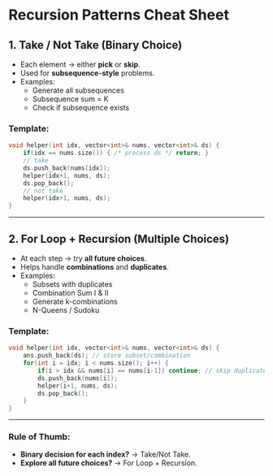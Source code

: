 # Recursion Patterns Cheat Sheet

## 1. Take / Not Take (Binary Choice)
- Each element → either **pick** or **skip**.
- Used for **subsequence-style** problems.
- Examples:
  - Generate all subsequences
  - Subsequence sum = K
  - Check if subsequence exists

### Template:
```cpp
void helper(int idx, vector<int>& nums, vector<int>& ds) {
    if(idx == nums.size()) { /* process ds */ return; }
    // take
    ds.push_back(nums[idx]);
    helper(idx+1, nums, ds);
    ds.pop_back();
    // not take
    helper(idx+1, nums, ds);
}
```

---

## 2. For Loop + Recursion (Multiple Choices)
- At each step → try **all future choices**.
- Helps handle **combinations** and **duplicates**.
- Examples:
  - Subsets with duplicates
  - Combination Sum I & II
  - Generate k-combinations
  - N-Queens / Sudoku

### Template:
```cpp
void helper(int idx, vector<int>& nums, vector<int>& ds) {
    ans.push_back(ds); // store subset/combination
    for(int i = idx; i < nums.size(); i++) {
        if(i > idx && nums[i] == nums[i-1]) continue; // skip duplicates
        ds.push_back(nums[i]);
        helper(i+1, nums, ds);
        ds.pop_back();
    }
}
```

---

### Rule of Thumb:
- **Binary decision for each index?** → Take/Not Take.  
- **Explore all future choices?** → For Loop + Recursion.  
